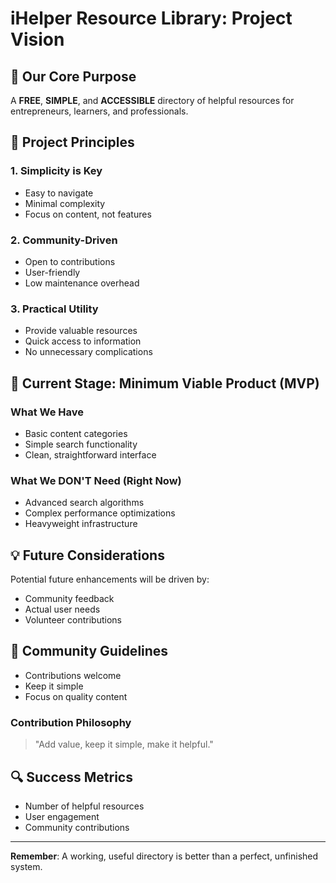 # iHelper Resource Library: Project Vision

## 🌟 Our Core Purpose
A **FREE**, **SIMPLE**, and **ACCESSIBLE** directory of helpful resources for entrepreneurs, learners, and professionals.

## 🎯 Project Principles

### 1. Simplicity is Key
- Easy to navigate
- Minimal complexity
- Focus on content, not features

### 2. Community-Driven
- Open to contributions
- User-friendly
- Low maintenance overhead

### 3. Practical Utility
- Provide valuable resources
- Quick access to information
- No unnecessary complications

## 🚀 Current Stage: Minimum Viable Product (MVP)

### What We Have
- Basic content categories
- Simple search functionality
- Clean, straightforward interface

### What We DON'T Need (Right Now)
- Advanced search algorithms
- Complex performance optimizations
- Heavyweight infrastructure

## 💡 Future Considerations
Potential future enhancements will be driven by:
- Community feedback
- Actual user needs
- Volunteer contributions

## 🤝 Community Guidelines
- Contributions welcome
- Keep it simple
- Focus on quality content

### Contribution Philosophy
> "Add value, keep it simple, make it helpful."

## 🔍 Success Metrics
- Number of helpful resources
- User engagement
- Community contributions

---

**Remember**: A working, useful directory is better than a perfect, unfinished system.
